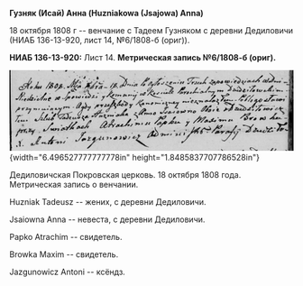 **Гузняк (Исай) Анна (Huzniakowa (Jsajowa) Anna)**

18 октября 1808 г -- венчание с Тадеем Гузняком с деревни Дедиловичи
(НИАБ 136-13-920, лист 14, №6/1808-б (ориг)).

**НИАБ 136-13-920:** Лист 14. **Метрическая запись №6/1808-б (ориг).**

![](./media/f251572756e2fd7833e09935d4d2d8d273ad3b69.png){width="6.496527777777778in"
height="1.8485837707786528in"}

Дедиловичская Покровская церковь. 18 октября 1808 года. Метрическая
запись о венчании.

Huzniak Tadeusz -- жених, с деревни Дедиловичи.

Jsaiowna Anna -- невеста, с деревни Дедиловичи.

Papko Atrachim -- свидетель.

Browka Maxim -- свидетель.

Jazgunowicz Antoni -- ксёндз.
